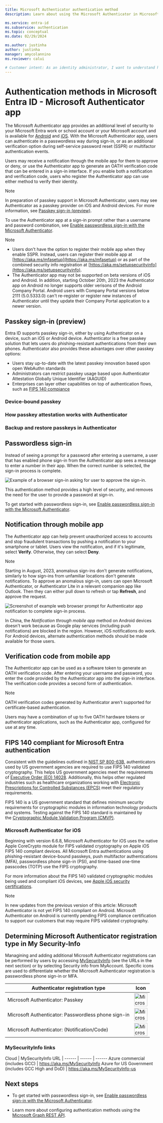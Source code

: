 ```yaml
---
title: Microsoft Authenticator authentication method
description: Learn about using the Microsoft Authenticator in Microsoft Entra ID to help secure your sign-ins

ms.service: entra-id
ms.subservice: authentication
ms.topic: conceptual
ms.date: 02/29/2024

ms.author: justinha
author: justinha
manager: amycolannino
ms.reviewer: calui

# Customer intent: As an identity administrator, I want to understand how to use the Microsoft Authenticator app in Microsoft Entra ID to improve and secure user sign-in events.
---
```

# Authentication methods in Microsoft Entra ID - Microsoft Authenticator app

The Microsoft Authenticator app provides an additional level of security to your Microsoft Entra work or school account or your Microsoft account and is available for [Android](https://go.microsoft.com/fwlink/?linkid=866594) and [iOS](https://go.microsoft.com/fwlink/?linkid=866594). With the Microsoft Authenticator app, users can authenticate in a passwordless way during sign-in, or as an additional verification option during self-service password reset (SSPR) or multifactor authentication events.

Users may receive a notification through the mobile app for them to approve or deny, or use the Authenticator app to generate an OATH verification code that can be entered in a sign-in interface. If you enable both a notification and verification code, users who register the Authenticator app can use either method to verify their identity.

> [!NOTE]
> In preparation of passkey support in Microsoft Authenticator, users may see Authenticator as a passkey provider on iOS and Android devices. For more information, see [Passkey sign-in (preview)](#passkey-sign-in-preview).

To use the Authenticator app at a sign-in prompt rather than a username and password combination, see [Enable passwordless sign-in with the Microsoft Authenticator](howto-authentication-passwordless-phone.md).

> [!NOTE]
> - Users don't have the option to register their mobile app when they enable SSPR. Instead, users can register their mobile app at [https://aka.ms/mfasetup](https://aka.ms/mfasetup) or as part of the combined security info registration at [https://aka.ms/setupsecurityinfo](https://aka.ms/setupsecurityinfo).
> - The Authenticator app may not be supported on beta versions of iOS and Android. In addition, starting October 20th, 2023 the Authenticator app on Android no longer supports older verisons of the Android Company Portal. Android users with Company Portal versions below 2111 (5.0.5333.0) can't re-register or register new instances of Authenticator until they update their Company Portal application to a newer version.

## Passkey sign-in (preview)

Entra ID supports passkey sign-in, either by using Authenticator on a device, such an iOS or Android device. Authenticator is a free passkey solution that lets users do phishing-resistant authentications from their own phones. Authenticator also provides these advantages over other passkey options:

- Users stay up-to-date with the latest passkey innovation based upon open WebAuthn standards
- Administrators can restrict passkey usage based upon Authenticator Attestation Globally Unique Identifier (AAGUID)
- Enterprises can layer other capabilities on top of authentication flows, such as [FIPS 140 compiance](#fips-140-compliant-for-microsoft-entra-authentication)

### Device-bound passkey

### How passkey attestation works with Authenticator

### Backup and restore passkeys in Authenticator

## Passwordless sign-in

Instead of seeing a prompt for a password after entering a username, a user that has enabled phone sign-in from the Authenticator app sees a message to enter a number in their app. When the correct number is selected, the sign-in process is complete.

![Example of a browser sign-in asking for user to approve the sign-in.](./media/howto-authentication-passwordless-phone/phone-sign-in-microsoft-authenticator-app.png)

This authentication method provides a high level of security, and removes the need for the user to provide a password at sign-in. 

To get started with passwordless sign-in, see [Enable passwordless sign-in with the Microsoft Authenticator](howto-authentication-passwordless-phone.md).

## Notification through mobile app

The Authenticator app can help prevent unauthorized access to accounts and stop fraudulent transactions by pushing a notification to your smartphone or tablet. Users view the notification, and if it's legitimate, select **Verify**. Otherwise, they can select **Deny**.

> [!NOTE]
> Starting in August, 2023, anomalous sign-ins don't generate notifications, similarly to how sign-ins from unfamiliar locations don't generate notifications. To approve an anomalous sign-in, users can open Microsoft Authenticator, or Authenticator Lite in a relevant companion app like Outlook. Then they can either pull down to refresh or tap **Refresh**, and approve the request. 

![Screenshot of example web browser prompt for Authenticator app notification to complete sign-in process.](media/tutorial-enable-azure-mfa/tutorial-enable-azure-mfa-browser-prompt.png)

In China, the *Notification through mobile app* method on Android devices doesn't work because as Google play services (including push notifications) are blocked in the region. However, iOS notifications do work. For Android devices, alternate authentication methods should be made available for those users.

## Verification code from mobile app

The Authenticator app can be used as a software token to generate an OATH verification code. After entering your username and password, you enter the code provided by the Authenticator app into the sign-in interface. The verification code provides a second form of authentication.

> [!NOTE]
> OATH verification codes generated by Authenticator aren't supported for certificate-based authentication.

Users may have a combination of up to five OATH hardware tokens or authenticator applications, such as the Authenticator app, configured for use at any time.

<a name='fips-140-compliant-for-azure-ad-authentication'></a>

## FIPS 140 compliant for Microsoft Entra authentication

Consistent with the guidelines outlined in [NIST SP 800-63B](https://pages.nist.gov/800-63-3/sp800-63b.html?azure-portal=true), authenticators used by US government agencies are required to use FIPS 140 validated cryptography. This helps US government agencies meet the requirements of [Executive Order (EO) 14028](https://www.whitehouse.gov/briefing-room/presidential-actions/2021/05/12/executive-order-on-improving-the-nations-cybersecurity/?azure-portal=true). Additionally, this helps other regulated industries such as healthcare organizations working with [Electronic Prescriptions for Controlled Substances (EPCS)](/azure/compliance/offerings/offering-epcs-us) meet their regulatory requirements.

FIPS 140 is a US government standard that defines minimum security requirements for cryptographic modules in information technology products and systems. Testing against the FIPS 140 standard is maintained by the [Cryptographic Module Validation Program (CMVP)](https://csrc.nist.gov/Projects/cryptographic-module-validation-program?azure-portal=true).

### Microsoft Authenticator for iOS

Beginning with version 6.6.8, Microsoft Authenticator for iOS uses the native Apple CoreCrypto module for FIPS validated cryptography on Apple iOS FIPS 140 compliant devices. All Microsoft Entra authentications using phishing-resistant device-bound passkeys, push multifactor authentications (MFA), passwordless phone sign-in (PSI), and time-based one-time passcodes (TOTP) use the FIPS cryptography.

For more information about the FIPS 140 validated cryptographic modules being used and compliant iOS devices, see [Apple iOS security certifications](https://support.apple.com/guide/certifications/ios-security-certifications-apc3fa917cb49/1/web/1.0).


>[!NOTE]
>In new updates from the previous version of this article: Microsoft Authenticator is not yet FIPS 140 compliant on Android. Microsoft Authenticator on Android is currently pending FIPS compliance certification to support our customers that may require FIPS validated cryptography.


## Determining Microsoft Authenticator registration type in My Security-Info 
Managining and adding additional Microsoft Authenticator registrations can be performed by users by accessing [MySecurityInfo](https://aka.ms/mysecurityinfo) (see the URLs in the next section) or by selecting Security info from MyAccount. Specific icons are used to differentiate whether the Microsoft Authenticator registration is passwordless phone sign-in or MFA. 

Authenticator registration type | Icon
------ | ------
Microsoft Authenticator: Passkey |  <img width="43" alt="Microsoft Authenticator passkey sign-in capable" src="https://user-images.githubusercontent.com/50213291/306738686-c2f53852-6025-44d3-8f33-eb9b8300c6b9.png">
Microsoft Authenticator: Passwordless phone sign-in   | <img width="43" alt="Microsoft Authenticator passwordless sign-in Capable" src="https://user-images.githubusercontent.com/50213291/211923744-d025cd70-4b88-4603-8baf-db0fc5d28486.png">  
Microsoft Authenticator: (Notification/Code) | <img width="43" alt="Microsoft Authenticator MFA Capable" src="https://user-images.githubusercontent.com/50213291/211921054-d11983ad-4e0d-4612-9a14-0fef625a9a2a.png">


### MySecurityInfo links

Cloud | MySecurityInfo URL | 
------ | ------ | ------
Azure commercial (includes GCC)   | https://aka.ms/MySecurityInfo 
Azure for US Government (includes GCC High and DoD) | https://aka.ms/MySecurityInfo-us 


## Next steps

- To get started with passwordless sign-in, see [Enable passwordless sign-in with the Microsoft Authenticator](howto-authentication-passwordless-phone.md).

- Learn more about configuring authentication methods using the [Microsoft Graph REST API](/graph/api/resources/authenticationmethods-overview).
